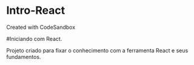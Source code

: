 # Intro-React
Created with CodeSandbox

#Iniciando com React.

Projeto criado para fixar o conhecimento com a ferramenta React e seus fundamentos. 
